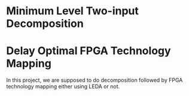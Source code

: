# Minimum Level Two-input Decomposition
# Delay Optimal FPGA Technology Mapping

In this project, we are supposed to do decomposition followed by FPGA technology mapping either using LEDA or not.
